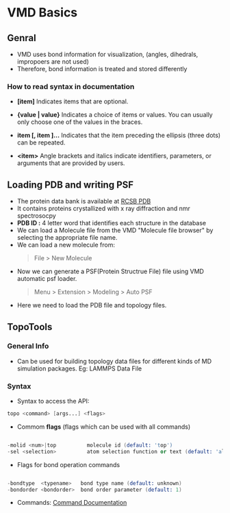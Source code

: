 # VMD Basics

## Genral

- VMD uses bond information for visualization, (angles, dihedrals, impropoers are not used)
- Therefore, bond information is treated and stored differently

### How to read syntax in documentation

- **[item]** Indicates items that are optional. 

- **{value | value}** Indicates a choice of items or values. You can usually only choose one of the values in the braces.

- **item [, item ]...** Indicates that the item preceding the ellipsis (three dots) can be repeated.

- **\<item\>** Angle brackets and italics indicate identifiers, parameters, or arguments that are provided by users.

## Loading PDB and writing PSF

- The protein data bank is available at [RCSB PDB](https://rcsb.org)
- It contains proteins crystallized with x ray diffraction and nmr spectrosocpy
- **PDB ID :** 4 letter word that identifies each structure in the database
- We can load a Molecule file from the VMD "Molecule file browser" by selecting the appropriate file name.
- We can load a new molecule from:
  > File > New Molecule 
- Now we can generate a PSF(Protein Structrue File) file using VMD automatic psf loader.
  > Menu > Extension > Modeling > Auto PSF
- Here we need to load the PDB file and topology files. 

## TopoTools

### General Info

- Can be used for building topology data files for different kinds of MD simulation packages. Eg: LAMMPS Data File

### Syntax
- Syntax to access the API:

```s
topo <command> [args...] <flags>
```
- Commom **flags** (flags which can be used with all commands)

```s

-molid <num>|top          molecule id (default: 'top')
-sel <selection>          atom selection function or text (default: 'all')

```
- Flags for bond operation commands
```s

-bondtype  <typename>   bond type name (default: unknown)
-bondorder <bondorder>  bond order parameter (default: 1)

```
- Commands: [Command Documentation](https://www.ks.uiuc.edu/Research/vmd/plugins/topotools/)
